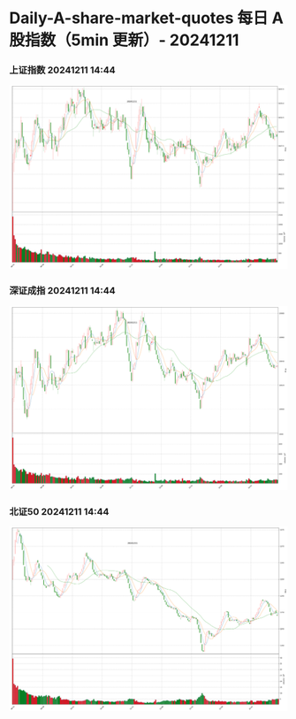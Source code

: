 
# Daily-A-share-market-quotes 每日 A 股指数（5min 更新）- 20241211

### 上证指数 20241211 14:44
![](./fig/2024/12/20241211-sh000001.png)

### 深证成指 20241211 14:44
![](./fig/2024/12/20241211-sz399001.png)

### 北证50 20241211 14:44
![](./fig/2024/12/20241211-bj899050.png)
